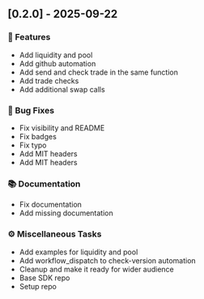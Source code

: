 ## [0.2.0] - 2025-09-22

### 🚀 Features

- Add liquidity and pool
- Add github automation
- Add send and check trade in the same function
- Add trade checks
- Add additional swap calls

### 🐛 Bug Fixes

- Fix visibility and README
- Fix badges
- Fix typo
- Add MIT headers
- Add MIT headers

### 📚 Documentation

- Fix documentation
- Add missing documentation

### ⚙️ Miscellaneous Tasks

- Add examples for liquidity and pool
- Add workflow_dispatch to check-version automation
- Cleanup and make it ready for wider audience
- Base SDK repo
- Setup repo
